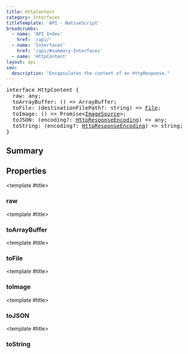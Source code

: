 ```yaml
---
title: HttpContent
category: Interfaces
titleTemplate: 'API - NativeScript'
breadcrumbs: 
  - name: 'API Index'
    href: '/api/'
  - name: 'Interfaces'
    href: '/api/#summary-Interfaces'
  - name: 'HttpContent'
layout: api
seo:
  description: "Encapsulates the content of an HttpResponse."
---
```


<!-- This page is auto generated, do not edit manually. -->
<!-- Run "yarn generate:api-docs" to regenerate -->

<script setup lang="ts">
  import { provide } from "vue";
  import API_DATA from "./HttpContent.data.json";
  
  provide('API_DATA', API_DATA);
</script>

<APIRefHierarchy v-once />

<pre class="not-prose [&_a]:text-blue-400 [&_a]:no-underline">interface HttpContent {
  raw: any;
  toArrayBuffer: () => ArrayBuffer;
  toFile: (destinationFilePath?: string) => <a href="/api/class/File">File</a>;
  toImage: () => Promise&lt;<a href="/api/class/ImageSource">ImageSource</a>&gt;;
  toJSON: (encoding?: <a href="/api/enum/HttpResponseEncoding">HttpResponseEncoding</a>) => any;
  toString: (encoding?: <a href="/api/enum/HttpResponseEncoding">HttpResponseEncoding</a>) => string;
}</pre>

<APIRefComment commentBase64="eyJibG9ja1RhZ3MiOltdLCJtb2RpZmllclRhZ3MiOnt9LCJzdW1tYXJ5IjpbeyJraW5kIjoidGV4dCIsInRleHQiOiJFbmNhcHN1bGF0ZXMgdGhlIGNvbnRlbnQgb2YgYW4gSHR0cFJlc3BvbnNlLiJ9XX0=" v-once />

## <Heading ignore>Summary</Heading>

<APIRefSummary v-once />

## Properties

<div class="">

<APIRef for="2000" v-once>

<template #title>

### raw

</template>

</APIRef>

</div>

<div class="">

<APIRef for="2001" v-once>

<template #title>

### toArrayBuffer

</template>

</APIRef>

</div>

<div class="">

<APIRef for="2015" v-once>

<template #title>

### toFile

</template>

</APIRef>

</div>

<div class="">

<APIRef for="2012" v-once>

<template #title>

### toImage

</template>

</APIRef>

</div>

<div class="">

<APIRef for="2008" v-once>

<template #title>

### toJSON

</template>

</APIRef>

</div>

<div class="">

<APIRef for="2004" v-once>

<template #title>

### toString

</template>

</APIRef>

</div>
